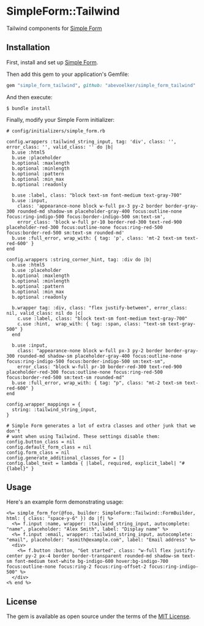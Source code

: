 # SimpleForm::Tailwind

Tailwind components for [Simple Form][]

## Installation

First, install and set up [Simple Form][].

Then add this gem to your application's Gemfile:

```ruby
gem "simple_form_tailwind", github: "abevoelker/simple_form_tailwind"
```

And then execute:

```
$ bundle install
```

Finally, modify your Simple Form initializer:

```
# config/initializers/simple_form.rb

config.wrappers :tailwind_string_input, tag: 'div', class: '', error_class: '', valid_class: '' do |b|
  b.use :html5
  b.use :placeholder
  b.optional :maxlength
  b.optional :minlength
  b.optional :pattern
  b.optional :min_max
  b.optional :readonly

  b.use :label, class: "block text-sm font-medium text-gray-700"
  b.use :input,
    class: 'appearance-none block w-full px-3 py-2 border border-gray-300 rounded-md shadow-sm placeholder-gray-400 focus:outline-none focus:ring-indigo-500 focus:border-indigo-500 sm:text-sm',
    error_class: 'block w-full pr-10 border-red-300 text-red-900 placeholder-red-300 focus:outline-none focus:ring-red-500 focus:border-red-500 sm:text-sm rounded-md'
  b.use :full_error, wrap_with: { tag: 'p', class: 'mt-2 text-sm text-red-600' }
end

config.wrappers :string_corner_hint, tag: :div do |b|
  b.use :html5
  b.use :placeholder
  b.optional :maxlength
  b.optional :minlength
  b.optional :pattern
  b.optional :min_max
  b.optional :readonly

  b.wrapper tag: :div, class: "flex justify-between", error_class: nil, valid_class: nil do |c|
    c.use :label, class: "block text-sm font-medium text-gray-700"
    c.use :hint,  wrap_with: { tag: :span, class: "text-sm text-gray-500" }
  end

  b.use :input,
    class: "appearance-none block w-full px-3 py-2 border border-gray-300 rounded-md shadow-sm placeholder-gray-400 focus:outline-none focus:ring-indigo-500 focus:border-indigo-500 sm:text-sm",
    error_class: "block w-full pr-10 border-red-300 text-red-900 placeholder-red-300 focus:outline-none focus:ring-red-500 focus:border-red-500 sm:text-sm rounded-md"
  b.use :full_error, wrap_with: { tag: "p", class: "mt-2 text-sm text-red-600" }
end

config.wrapper_mappings = {
  string: :tailwind_string_input,
}

# Simple Form generates a lot of extra classes and other junk that we don't
# want when using Tailwind. These settings disable them:
config.button_class = nil
config.default_form_class = nil
config.form_class = nil
config.generate_additional_classes_for = []
config.label_text = lambda { |label, required, explicit_label| "#{label}" }
```

## Usage

Here's an example form demonstrating usage:

```erb
<%= simple_form_for(@foo, builder: SimpleForm::Tailwind::FormBuilder, html: { class: "space-y-6" }) do |f| %>
  <%= f.input :name, wrapper: :tailwind_string_input, autocomplete: "name", placeholder: "Alex Smith", label: "Display name" %>
  <%= f.input :email, wrapper: :tailwind_string_input, autocomplete: "email", placeholder: "asmith@example.com", label: "Email address" %>
  <div>
    <%= f.button :button, "Get started", class: "w-full flex justify-center py-2 px-4 border border-transparent rounded-md shadow-sm text-sm font-medium text-white bg-indigo-600 hover:bg-indigo-700 focus:outline-none focus:ring-2 focus:ring-offset-2 focus:ring-indigo-500" %>
  </div>
<% end %>
```

## License

The gem is available as open source under the terms of the [MIT License](https://opensource.org/licenses/MIT).

[Simple Form]: https://github.com/heartcombo/simple_form
